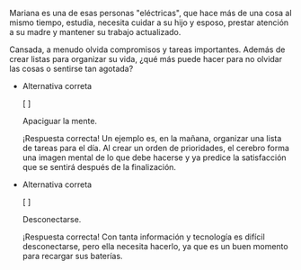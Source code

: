 Mariana es una de esas personas "eléctricas", que hace más de una cosa al mismo tiempo, estudia, necesita cuidar a su hijo y esposo, prestar atención a su madre y mantener su trabajo actualizado.

Cansada, a menudo olvida compromisos y tareas importantes. Además de crear listas para organizar su vida, ¿qué más puede hacer para no olvidar las cosas o sentirse tan agotada?


    
- Alternativa correta
    
    [ ] 
    
    Apaciguar la mente.
    
    ¡Respuesta correcta! Un ejemplo es, en la mañana, organizar una lista de tareas para el día. Al crear un orden de prioridades, el cerebro forma una imagen mental de lo que debe hacerse y ya predice la satisfacción que se sentirá después de la finalización.
    
- Alternativa correta
    
    [ ] 
    
    Desconectarse.
    
    ¡Respuesta correcta! Con tanta información y tecnología es difícil desconectarse, pero ella necesita hacerlo, ya que es un buen momento para recargar sus baterías.